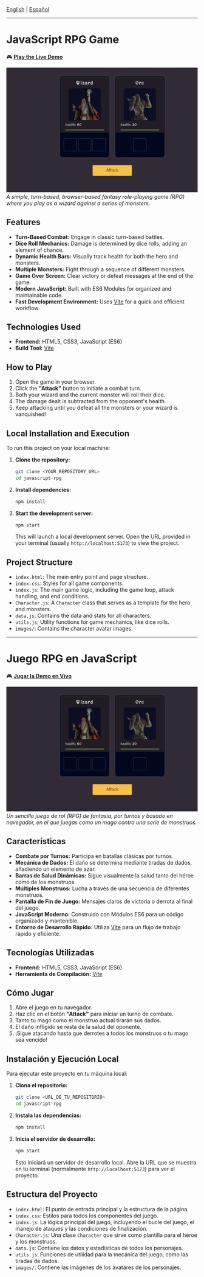 [English](#english) | [Español](#español)

---

# JavaScript RPG Game

🎮 **[Play the Live Demo](https://javascript-rpg.netlify.app/)**

![1752083779188](image/README/1752083779188.png)
*A simple, turn-based, browser-based fantasy role-playing game (RPG) where you play as a wizard against a series of monsters.*

## Features

- **Turn-Based Combat:** Engage in classic turn-based battles.
- **Dice Roll Mechanics:** Damage is determined by dice rolls, adding an element of chance.
- **Dynamic Health Bars:** Visually track health for both the hero and monsters.
- **Multiple Monsters:** Fight through a sequence of different monsters.
- **Game Over Screen:** Clear victory or defeat messages at the end of the game.
- **Modern JavaScript:** Built with ES6 Modules for organized and maintainable code.
- **Fast Development Environment:** Uses [Vite](https://vitejs.dev/) for a quick and efficient workflow.

## Technologies Used

- **Frontend:** HTML5, CSS3, JavaScript (ES6)
- **Build Tool:** [Vite](https://vitejs.dev/)

## How to Play

1. Open the game in your browser.
2. Click the **"Attack"** button to initiate a combat turn.
3. Both your wizard and the current monster will roll their dice.
4. The damage dealt is subtracted from the opponent's health.
5. Keep attacking until you defeat all the monsters or your wizard is vanquished!

## Local Installation and Execution

To run this project on your local machine:

1. **Clone the repository:**

   ```bash
   git clone <YOUR_REPOSITORY_URL>
   cd javascript-rpg
   ```
2. **Install dependencies:**

   ```bash
   npm install
   ```
3. **Start the development server:**

   ```bash
   npm start
   ```

   This will launch a local development server. Open the URL provided in your terminal (usually `http://localhost:5173`) to view the project.

## Project Structure

- `index.html`: The main entry point and page structure.
- `index.css`: Styles for all game components.
- `index.js`: The main game logic, including the game loop, attack handling, and end conditions.
- `Character.js`: A `Character` class that serves as a template for the hero and monsters.
- `data.js`: Contains the data and stats for all characters.
- `utils.js`: Utility functions for game mechanics, like dice rolls.
- `images/`: Contains the character avatar images.

---

# Juego RPG en JavaScript

🎮 **[Jugar la Demo en Vivo](https://javascript-rpg.netlify.app/)**

![1752083779188](image/README/1752083779188.png)
*Un sencillo juego de rol (RPG) de fantasía, por turnos y basado en navegador, en el que juegas como un mago contra una serie de monstruos.*

## Características

- **Combate por Turnos:** Participa en batallas clásicas por turnos.
- **Mecánica de Dados:** El daño se determina mediante tiradas de dados, añadiendo un elemento de azar.
- **Barras de Salud Dinámicas:** Sigue visualmente la salud tanto del héroe como de los monstruos.
- **Múltiples Monstruos:** Lucha a través de una secuencia de diferentes monstruos.
- **Pantalla de Fin de Juego:** Mensajes claros de victoria o derrota al final del juego.
- **JavaScript Moderno:** Construido con Módulos ES6 para un código organizado y mantenible.
- **Entorno de Desarrollo Rápido:** Utiliza [Vite](https://vitejs.dev/) para un flujo de trabajo rápido y eficiente.

## Tecnologías Utilizadas

- **Frontend:** HTML5, CSS3, JavaScript (ES6)
- **Herramienta de Compilación:** [Vite](https://vitejs.dev/)

## Cómo Jugar

1. Abre el juego en tu navegador.
2. Haz clic en el botón **"Attack"** para iniciar un turno de combate.
3. Tanto tu mago como el monstruo actual tirarán sus dados.
4. El daño infligido se resta de la salud del oponente.
5. ¡Sigue atacando hasta que derrotes a todos los monstruos o tu mago sea vencido!

## Instalación y Ejecución Local

Para ejecutar este proyecto en tu máquina local:

1. **Clona el repositorio:**

   ```bash
   git clone <URL_DE_TU_REPOSITORIO>
   cd javascript-rpg
   ```
2. **Instala las dependencias:**

   ```bash
   npm install
   ```
3. **Inicia el servidor de desarrollo:**

   ```bash
   npm start
   ```

   Esto iniciará un servidor de desarrollo local. Abre la URL que se muestra en tu terminal (normalmente `http://localhost:5173`) para ver el proyecto.

## Estructura del Proyecto

- `index.html`: El punto de entrada principal y la estructura de la página.
- `index.css`: Estilos para todos los componentes del juego.
- `index.js`: La lógica principal del juego, incluyendo el bucle del juego, el manejo de ataques y las condiciones de finalización.
- `Character.js`: Una clase `Character` que sirve como plantilla para el héroe y los monstruos.
- `data.js`: Contiene los datos y estadísticas de todos los personajes.
- `utils.js`: Funciones de utilidad para la mecánica del juego, como las tiradas de dados.
- `images/`: Contiene las imágenes de los avatares de los personajes.
